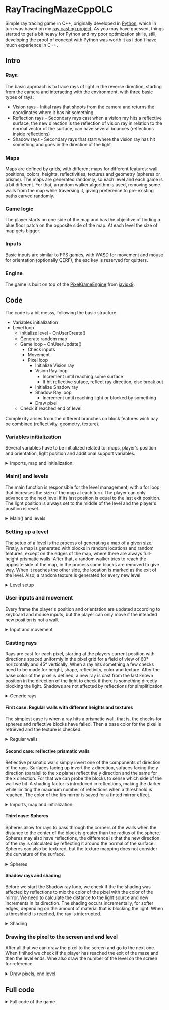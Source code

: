 # RayTracingMazeCppOLC

Simple ray tracing game in C++, originally developed in [Python](https://github.com/FinFetChannel/pytracingMaze), which in turn was based on my [ray casting project](https://github.com/FinFetChannel/RayCastingPythonMaze). As you may have guessed, things started to get a bit heavy for Python and my poor optimization skills, still, developing the proof of concept with Python was worth it as i don't have much experience in C++.

## Intro

### Rays

The basic approach is to trace rays of light in the reverse direction, starting from the camera and interacting with the environment, with three basic types of rays:

* Vision rays - Initial rays that shoots from the camera and returns the coordinates where it has hit something
* Reflection rays - Secondary rays cast when a vision ray hits a reflective surface, the new direction is the reflection of vision ray in relation to the normal vector of the surface, can have several bounces (reflections inside reflections)
* Shadow rays - Secondary rays that start where the vision ray has hit something and goes in the direction of the light

### Maps

Maps are defined by grids, with different maps for different features: wall positions, colors, heights, reflectivities, textures and geometry (spheres or prisms). The maps are generated randomly, so each level and each game is a bit different. For that, a random walker algorithm is used, removing some walls from the map while traversing it, giving preference to pre-existing paths carved randomly.

### Game logic

The player starts on one side of the map and has the objective of finding a blue floor patch on the opposite side of the map. At each level the size of map gets bigger.

### Inputs

Basic inputs are similar to FPS games, with WASD for movement and mouse for orientation (optionally QERF), the esc key is reserved for quitters.

### Engine

The game is built on top of the [PixelGameEngine](https://github.com/OneLoneCoder/olcPixelGameEngine) from [javidx9](https://www.youtube.com/channel/UC-yuWVUplUJZvieEligKBkA).

## Code

The code is a bit messy, following the basic structure:

* Variables initialization
* Level loop
   * Initialize level - OnUserCreate()
   	* Generate random map
   * Game loop - OnUserUpdate()
      * Check inputs
      * Movement
      * Pixel loop
         * Initialize Vision ray
         * Vision Ray loop
            * Increment until reaching some surface
            * If hit reflective suface, reflect ray direction, else break out
         * Initialize Shadow ray
         * Shadow Ray loop
            * Increment until reaching light or blocked by something
         * Draw pixel
    * Check if reached end of level

Complexity arises from the different branches on block features wich nay be combined (reflectivity, geometry, texture).

### Variables initialization

Several variables have to be initialized related to: maps, player's position and orientation, light position and additional support variables.

<details>
  <summary>Imports, map and initialization:</summary>

```c++

#define OLC_PGE_APPLICATION
#include "olcPixelGameEngine.h"

int Wsize; int level; // map size, current level
int Wmap[100][100]; int Rmap[100][100]; float Hmap[100][100]; int Tmap[100][100]; int Smap[100][100];
float Rc[100][100]; float Gc[100][100]; float Bc[100][100]; // RGB maps

float playerx = 1.5; float playery = 1.5;
int exitx = 1; int exity = 1;
float lx; float ly;
float playerH = 1.5; float playerV = -.1; // player orientation
float nx; float ny; float nz; float dot; // normal vector

float mousex; float mousey; // mouse position
const int screenwidth = 224;
int Spixel = 4; // pixel scaling on screen
const float mod = screenwidth/60; // pixel scaler in field of view (60°)
int sx; int sy; float tr[6][6]; // random texture
float tb[6][4] = {{.95, .99, .97, .78}, // Brick texture
                  {.97, .95, .96, .81},
                  {.82, .81, .83, .78},
                  {.93, .83, .98, .96},
                  {.99, .78, .97, .95},
                  {.81, .78, .82, .82}
                };

```

</details>


### Main() and levels

The main function is responsible for the level management, with a for loop that increases the size of the map at each turn. The player can only advance to the next level if its last position is equal to the last exit position. The light position is always set to the middle of the level and the player's position is reset.

<details>
  <summary>Main() and levels</summary>

```c++
int main()
{
	for (int x = 0; x < 10; x++)
    {
        if (int(playerx) == exitx & int(playery) == exity)
        {
            level = x + 1;
            Wsize = level*10;
            playerx = 1.5; playery = 1.5;
            lx = Wsize/2; ly = Wsize/2;
            Example demo;
            if (demo.Construct(screenwidth, int(screenwidth*0.75), Spixel, Spixel))
                demo.Start();
        }

    }
	return 0;
}
```

</details>

### Setting up a level

The setup of a level is the process of generating a map of a given size. Firstly, a map is generated with blocks in random locations and random features, except on the edges of the map, where there are always full-height prismatic walls. After that, a random walker tries to reach the opposite side of the map, in the process some blocks are removed to give way. When it reaches the other side, the location is marked as the exit of the level. Also, a random texture is generated for every new level.

<details>
  <summary>Level setup</summary>

```c++
bool OnUserCreate() override
	{
	srand (time(NULL));
	for (int x = 0; x < Wsize; x++)
		for (int y = 0; y < Wsize; y++)
           	{
                	Rmap[x][y] = int(((float) rand()) / (float) RAND_MAX + 0.2); // Reflective?
			
                	if (int(((float) rand()) / (float) RAND_MAX + 0.2)) // Textured?
                   		Tmap[x][y] = rand()%2 + 1;
                	else
                    		Tmap[x][y] = 0;
				
               		Rc[x][y] = rand()%255; Gc[x][y] = rand()%255; Bc[x][y] = rand()%255; // RGB
			
                	if(x == 0 || y == 0 || x == Wsize-1 || y == Wsize-1){
                    		Wmap[x][y] = 1; Hmap[x][y] = 1; Smap[x][y] == 0;}
                	else
			{
                    		Wmap[x][y] = int(((float) rand()) / (float) RAND_MAX + 0.5);
                    		Hmap[x][y] = 0.2 + 0.6*(((float) rand()) / (float) RAND_MAX );
                    		Smap[x][y] = int(((float) rand()) / (float) RAND_MAX + 0.2);
                	}
            	}
	
        Wmap[int(playerx)][int(playery)] = 0; // Remove wall fron starting position
	
        int x = int(playerx); int y = int(playery);  int cont = 0;
	
        while (1){
            int testx = x; int testy = y;
	    
            if (((float) rand()) / (float) RAND_MAX > 0.5)
            	testx += (rand()%2)*2 - 1;
            else
            	testy += (rand()%2)*2 - 1;
		
            if (testx > 0 & testx < Wsize -1 & testy > 0 & testy < Wsize -1){
                if (Wmap[testx][testy] == 0 || cont > 5){ // move to new position if not wall or counter reached limit
                    cont = 0; x = testx; y = testy; Wmap[x][y] = 0;
                    if (x == Wsize-2){
                        exitx = x; exity = y; // set exit of the maze
                        break;
                    }
                }
                else
                    cont += 1; // increase counter if cannot move
            }
        }
        for (int x = 0; x < 6; x++) // generate a random texture
		for (int y = 0; y < 6; y++)
                	tr[x][y] = 0.5 + 0.4*(((float) rand()) / (float) RAND_MAX);
	return true;
	}
```

</details>

### User inputs and movement

Every frame the player's position and orientation are updated according to keyboard and mouse inputs, but the player can only move if the intended new position is not a wall.

<details>
  <summary>Input and movement</summary>

```c++
bool OnUserUpdate(float fElapsedTime) override
{
	// user inputs
        if (int(mousex) != float(GetMouseX())) // turn sideways
            playerH += 12*(float(GetMouseX()) - mousex)/ScreenWidth();

        if (int(mousey) != float(GetMouseY())) // turn up and down
            playerV += 3*(float(GetMouseY()) - mousey)/ScreenHeight();

        if (playerV > 0.5)playerV = 0.5; // don't break your neck!
        if (playerV < -0.5)playerV = -0.5;

        mousex = float(GetMouseX()); mousey = float(GetMouseY());

        if (GetKey(olc::Key::Q).bHeld) // turn left
            playerH += -1* fElapsedTime;

        if (GetKey(olc::Key::E).bHeld) // turn right
            playerH += 1* fElapsedTime;

        if (GetKey(olc::Key::R).bHeld) // turn up
            playerV += 1* fElapsedTime;

        if (GetKey(olc::Key::F).bHeld) // turn down
            playerV += -1* fElapsedTime;

        if (GetKey(olc::Key::ESCAPE).bHeld) // quit
            return 0;

        float px = playerx; float py = playery;
        if (GetKey(olc::Key::W).bHeld) // Forwards
        {
            px += cos(playerH)*2.f * fElapsedTime; py += sin(playerH)*2.f * fElapsedTime;
        }
        if (GetKey(olc::Key::S).bHeld) // Backwards
        {
            px += -cos(playerH)*2.f * fElapsedTime; py += -sin(playerH)*2.f * fElapsedTime;
        }
        if (GetKey(olc::Key::A).bHeld) // Leftwards
        {
            px += sin(playerH)*2.f * fElapsedTime; py += -cos(playerH)*2.f * fElapsedTime;
        }
        if (GetKey(olc::Key::D).bHeld) // Rightwards
        {
            px += -sin(playerH)*2.f * fElapsedTime; py += cos(playerH)*2.f * fElapsedTime;
        }
        if (!Wmap[int(px)][int(py)]){ // only moves if not wall
            playerx = px; playery = py;
        }
...
```

</details>

### Casting rays

Rays are cast for each pixel, starting at the players current position with directions spaced uniformly in the pixel grid for a field of view of 60° horizontally and 45° vertically. When a ray hits something a few checks need to be made for height, shape, reflectivity, color and texture. After the base color of the pixel is defined, a new ray is cast from the last known position in the direction of the light to check if there is something directly blocking the light. Shadows are not affected by reflections for simplification.


<details>
  <summary>Generic rays</summary>

```c++
...
// draw pixel after pixel
for (int x = 0; x < ScreenWidth(); x++)
	for (int y = 0; y < ScreenHeight(); y++)
       	{
		float xx = playerx;
		float yy = playery;
		float zz = 0.5;
		float Hangle = playerH + x*0.017453/mod - 0.523598;
		float Vangle = playerV + y*0.017453/mod - 0.393699;
		float dx = cos(Hangle)*0.04/mod;
		float dy = sin(Hangle)*0.04/mod;
		float dz = sin(Vangle)*0.04/mod;
		float shade = 1;
		int r = 255; int g = 255; int b = 255;
		float rr; float rg; float rb;

                while(1) // Vision and reflection rays
                {
			xx += dx;
                    	yy += dy;
                    	zz += dz;

                    	if (zz < 0) // ceiling
                       		"define ceiling color here (light source too)"
                    	if (zz > 1) // floor
				"define floor color here"
			if (Wmap[int(xx)][int(yy)]) // walls
				"check wall height, shape, reflectivity, color and textures"
		}
		
		dx = 0.04*(lx-xx)/dl; dy = 0.04*(ly-yy)/dl; dz = 0.04*(0-zz)/dl; // light direction
                while(1)
                {
                	xx += dx; yy += dy; zz += dz;
			check if ray is blocked (considering wall height and shape) or if has reached the ceiling
		}
	}
				
```

</details>

#### First case: Regular walls with different heights and textures

The simplest case is when a ray hits a prismatic wall, that is, the checks for spheres and reflective blocks have failed. Then a base color for the pixel is retrieved and the texture is checked.

<details>
  <summary>Regular walls</summary>

```c++
...
if (Wmap[int(xx)][int(yy)]) // walls
{
	if (Hmap[int(xx)][int(yy)] >= 1-zz) // wall height check
	{
		if (Smap[int(xx)][int(yy)]) // Spheres check
			"Spheres stuff here"
		else // not spheres then
		{
			if (Rmap[int(xx)][int(yy)]) // reflective wall?
				"Reflective prismatic stuff here"
			else // if it made so far then it is a non reflective prismatic wall
			{
				r = Rc[int(xx)][int(yy)]; g = Gc[int(xx)][int(yy)]; b = Bc[int(xx)][int(yy)]; // retrieve block color
				if (Tmap[int(xx)][int(yy)] != 0) // check if textured surface
				{
					if (yy - int(yy) < 0.05 || yy - int(yy) > 0.95) // check side for texture mapping
						sx = int((xx*3 - int(3*xx))*4);
					else
						sx = int((yy*3 - int(3*yy))*4);
					if (xx - int(xx) < 0.95 & xx - int(xx) > 0.05 & yy - int(yy) < 0.95 & yy - int(yy) > 0.05) // check if top surface
						sy = int((xx*5 - int(5*xx))*6);
					else
						sy = int((zz*5 - int(5*zz))*6);
					if (Tmap[int(xx)][int(yy)] == 2) // if random texture
					{
						r = r*tr[sy][sx]; g = g*tr[sy][sx]; b = b*tr[sy][sx];
					}
					else // brick texture
					{
						r = r*tb[sy][sx]; g = g*tb[sy][sx]; b = b*tb[sy][sx];
				}
			}
		break; // break ray loop after sorting out pixel color
		}
	}
}
...
```

</details>

#### Second case: reflective prismatic walls

Reflective prismatic walls simply invert one of the components of direction of the rays. Surfaces facing up invert the z direction, sufaces facing the y direction (paralell to the xz plane) reflect the y direction and the same for the x direction. For that we can probe the blocks to sense which side of the wall we hit. A shading factor is introduced in reflections, making the darker while limiting the maximum number of reflections when a threshhold is reached. The color of the firs mirror is saved for a tinted mirror effect.

<details>
  <summary>Imports, map and initialization:</summary>

```c++
...
if (Rmap[int(xx)][int(yy)]) // wall reflections
{
	if (shade == 1)
	{
		rr = Rc[int(xx)][int(yy)]; rg = Gc[int(xx)][int(yy)]; rb = Bc[int(xx)][int(yy)];} // tinted mirrors
	else
	{
		rr = 0.5*(rr + Rc[int(xx)][int(yy)]); rg = 0.5*(rg + Gc[int(xx)][int(yy)]); rb = 0.5*(rb + Bc[int(xx)][int(yy)]);
	}
	shade = shade*0.7;
	if (shade < 0.1)
	{
		r = 0; g = 0; b = 0;
		break;
	}
	if (abs(Hmap[int(xx)][int(yy)] - 1+zz) <= abs(dz)) // horizontal surface
		dz = -dz;
	else
	{
		if (Hmap[int(xx+dx)][int(yy-dy)] == Hmap[int(xx)][int(yy)])
			dx = -dx; // y surface
		else
			dy = -dy; // x surface
	}
}
...
```
</details>

#### Third case: Spheres
Spheres allow for rays to pass through the corners of the walls when the distance to the center of the block is greater than the radius of the sphere. Spheres may also have reflections, the difference is that the new direction of the ray is calculated by reflecting it around the normal of the surface. Spheres can also be textured, but the texture mapping does not consider the curvature of the surface.

<details>
  <summary>Spheres</summary>

```c++
if (Smap[int(xx)][int(yy)])// Spheres
{
	if (pow(xx-int(xx)-0.5,2)+pow(yy-int(yy)-0.5,2)+pow(zz-int(zz)-0.5,2) < 0.25)
	{
		if (Rmap[int(xx)][int(yy)]) // spherical mirrors
		{
			if (shade == 1){
				rr = Rc[int(xx)][int(yy)]; rg = Gc[int(xx)][int(yy)]; rb = Bc[int(xx)][int(yy)];} // tinted mirrors
			else{
				rr = 0.5*(rr + Rc[int(xx)][int(yy)]); rg = 0.5*(rg + Gc[int(xx)][int(yy)]); rb = 0.5*(rb + Bc[int(xx)][int(yy)]);}
			shade = shade*0.7;
			if (shade < 0.1)
			{
				r = 0; g = 0; b = 0;
				break;
			}
			if (abs(Hmap[int(xx)][int(yy)] - 1+zz) <= abs(dz)) // horizontal surface
				dz = -dz;
			else
			{
				nx = (xx-int(xx)-0.5)/0.5; ny = (yy-int(yy)-0.5)/0.5; nz =(zz-0.5)/0.5;
				dot = 2*(dx*nx + dy*ny + dz*nz); // dR = -dI + 2*n*(dI·n)
				dx = (dx - nx*dot)*1.2; dy = (dy - ny*dot)*1.2; dz = (dz - nz*dot)*1.2;
			}
		}
		else // spherical opaque
		{
			r = Rc[int(xx)][int(yy)]; g = Gc[int(xx)][int(yy)]; b = Bc[int(xx)][int(yy)];
			if (Tmap[int(xx)][int(yy)] != 0) // textures on spheres (a bit wonky), same code as before repeated here
			{
				if (yy - int(yy) < 0.05 || yy - int(yy) > 0.95)
					sx = int((xx*3 - int(3*xx))*4);
				else
					sx = int((yy*3 - int(3*yy))*4);
				if (xx - int(xx) < 0.95 & xx - int(xx) > 0.05 & yy - int(yy) < 0.95 & yy - int(yy) > 0.05)
					sy = int((xx*5 - int(5*xx))*6);
				else
					sy = int((zz*5 - int(5*zz))*6);
				if (Tmap[int(xx)][int(yy)] == 2)
				{
					r = r*tr[sy][sx]; g = g*tr[sy][sx]; b = b*tr[sy][sx];
				}
				else
				{
					r = r*tb[sy][sx]; g = g*tb[sy][sx]; b = b*tb[sy][sx];
				}
			}
			break;
		}
	}
}
```

</details>

#### Shadow rays and shading
Before we start the Shadow ray loop, we check if the the shading was affected by reflections to mix the color of the pixel with the color of the mirror. We need to calculate the distance to the light source and new increments in its direction. The shading occurs incrementally, for softer edges, depending on the amount of material that is blocking the light. When a threshhold is reached, the ray is interrupted.

<details>
  <summary>Shading</summary>

```c++
float dl = sqrt(pow ((xx-lx),2) + pow((yy-ly),2) + pow((0-zz),2) );
if (shade < 1) // tinted mirrors application
{
	r = sqrt(rr * r); rg = sqrt(rg * g); rb = sqrt(rb * b);
}
if (zz>0) // shade ray for everything thats under the ceiling level
{
	dx = 0.04*(lx-xx)/dl; dy = 0.04*(ly-yy)/dl; dz = 0.04*(0-zz)/dl; // light direction
	while(1)
	{
		xx += dx; yy += dy; zz += dz;
		if (Wmap[int(xx)][int(yy)] & Hmap[int(xx)][int(yy)] >= 1-zz)
			if (!Smap[int(xx)][int(yy)] || (Smap[int(xx)][int(yy)] & (pow(xx-int(xx)-0.5,2)+pow(yy-int(yy)-0.5,2)+pow(zz-int(zz)-0.5,2) < 0.25)))
				shade = shade*0.9;
			if (zz<0 || shade<0.4)
				break;
	}
}
shade = sqrt(shade*(0.4 + 0.6)/(dl/2+0.1));
if (shade > 1)
	shade  = 1;
```

</details>

### Drawing the pixel to the screen and end level

After all that we can draw the pixel to the screen and go to the next one. When finihed we check if the player has reached the exit of the maze and then the level ends. Whe also draw the number of the level on the screen for reference.

<details>
  <summary>Draw pixels, end level</summary>

```c++
				Draw(x, y, olc::Pixel(int(shade*r),int(shade*g), int(shade*b)));
			}
		if (int(playerx) == exitx & int(playery) == exity)
			return false;
		DrawString({ 10,10 }, std::to_string(level), olc::YELLOW);
		return true;
	}
};
```

</details>

## Full code
<details>
  <summary>Full code of the game</summary>

```c++
#define OLC_PGE_APPLICATION
#include "olcPixelGameEngine.h"

int Wsize; int level;
int Wmap[100][100]; int Rmap[100][100]; float Hmap[100][100]; int Tmap[100][100]; int Smap[100][100];
float Rc[100][100]; float Gc[100][100]; float Bc[100][100];

float playerx = 1.5; float playery = 1.5;
int exitx = 1; int exity = 1;
float lx; float ly;
float playerH = 1.5; float playerV = -.1;
float nx; float ny; float nz; float dot;

float mousex; float mousey;
const int screenwidth = 224;
int Spixel = 4;
const float mod = screenwidth/60;
int sx; int sy; float tr[6][6]; // random texture
float tb[6][4] = {{.95, .99, .97, .78}, // Brick texture
				  {.97, .95, .96, .81},
				  {.82, .81, .83, .78},
				  {.93, .83, .98, .96},
				  {.99, .78, .97, .95},
				  {.81, .78, .82, .82}
				};

class Example : public olc::PixelGameEngine
{
public:
	Example()
	{
		sAppName = "DemoRayTracingMaze";
	}

public:
	bool OnUserCreate() override
	{
		srand (time(NULL));
		for (int x = 0; x < Wsize; x++)
			for (int y = 0; y < Wsize; y++)
			{
				Rmap[x][y] = int(((float) rand()) / (float) RAND_MAX + 0.2);
				if (int(((float) rand()) / (float) RAND_MAX + 0.2))
					Tmap[x][y] = rand()%2 + 1;
				else
					Tmap[x][y] = 0;
				Rc[x][y] = rand()%255;
				Gc[x][y] = rand()%255;
				Bc[x][y] = rand()%255;
				if(x == 0 || y == 0 || x == Wsize-1 || y == Wsize-1){
					Wmap[x][y] = 1; Hmap[x][y] = 1; Smap[x][y] == 0;}
				else{
					Wmap[x][y] = int(((float) rand()) / (float) RAND_MAX + 0.5);
					Hmap[x][y] = 0.2 + 0.6*(((float) rand()) / (float) RAND_MAX );
					Smap[x][y] = int(((float) rand()) / (float) RAND_MAX + 0.2);
				}
			}
		Wmap[int(playerx)][int(playery)] = 0;
		int x = int(playerx); int y = int(playery);
		int cont = 0;
		while (1){
			int testx = x; int testy = y;
			if (((float) rand()) / (float) RAND_MAX > 0.5)
			testx += (rand()%2)*2 - 1;
			else
			testy += (rand()%2)*2 - 1;
			if (testx > 0 & testx < Wsize -1 & testy > 0 & testy < Wsize -1){
				if (Wmap[testx][testy] == 0 || cont > 5){
					cont = 0; x = testx; y = testy; Wmap[x][y] = 0;
					if (x == Wsize-2){
						exitx = x; exity = y;
						break;
					}
				}
				else
					cont += 1;
			}
		}
		for (int x = 0; x < 6; x++)
			for (int y = 0; y < 6; y++)
				tr[x][y] = 0.5 + 0.4*(((float) rand()) / (float) RAND_MAX);
		return true;
	}

	bool OnUserUpdate(float fElapsedTime) override
	{
		// user inputs
		if (int(mousex) != float(GetMouseX()))
			playerH += 12*(float(GetMouseX()) - mousex)/ScreenWidth();

		if (int(mousey) != float(GetMouseY()))
			playerV += 3*(float(GetMouseY()) - mousey)/ScreenHeight();

		if (playerV > 0.5)playerV = 0.5;
		if (playerV < -0.5)playerV = -0.5;

		mousex = float(GetMouseX()); mousey = float(GetMouseY());

		if (GetKey(olc::Key::Q).bHeld) // turn left
			playerH += -1* fElapsedTime;

		if (GetKey(olc::Key::E).bHeld) // turn right
			playerH += 1* fElapsedTime;

		if (GetKey(olc::Key::R).bHeld) // turn up
			playerV += 1* fElapsedTime;

		if (GetKey(olc::Key::F).bHeld) // turn down
			playerV += -1* fElapsedTime;

		if (GetKey(olc::Key::ESCAPE).bHeld) // quit
			return 0;

		float px = playerx; float py = playery;
		if (GetKey(olc::Key::W).bHeld) // Forwards
		{
			px += cos(playerH)*2.f * fElapsedTime; py += sin(playerH)*2.f * fElapsedTime;
		}
		if (GetKey(olc::Key::S).bHeld) // Backwards
		{
			px += -cos(playerH)*2.f * fElapsedTime; py += -sin(playerH)*2.f * fElapsedTime;
		}
		if (GetKey(olc::Key::A).bHeld) // Leftwards
		{
			px += sin(playerH)*2.f * fElapsedTime; py += -cos(playerH)*2.f * fElapsedTime;
		}
		if (GetKey(olc::Key::D).bHeld) // Rightwards
		{
			px += -sin(playerH)*2.f * fElapsedTime; py += cos(playerH)*2.f * fElapsedTime;
		}
		if (!Wmap[int(px)][int(py)]){ // only moves if not wall
			playerx = px; playery = py;
		}

		// draw pixel after pixel
		for (int x = 0; x < ScreenWidth(); x++)
			for (int y = 0; y < ScreenHeight(); y++)
			{
				float xx = playerx; int xint;
				float yy = playery; int yint;
				float zz = 0.5;
				float Hangle = playerH + x*0.017453/mod - 0.523598;
				float Vangle = playerV + y*0.017453/mod - 0.393699;
				float dx = cos(Hangle)*0.04/mod;
				float dy = sin(Hangle)*0.04/mod;
				float dz = sin(Vangle)*0.04/mod;
				float shade = 1;
				int r = 255; int g = 255; int b = 255;
				float rr; float rg; float rb;

				while(1)
				{
					xx += dx;
					yy += dy;
					zz += dz;

					if (zz < 0) // ceiling
					{
						if (pow((xx-lx),2) + pow((yy-ly),2) < 0.1){
							r = 255; g = 255; b = 255;
							break;
							}
						else{
							float shade2 = 0.25 * (abs(sin(yy+ly)+ sin(xx+lx))+2);
							r = 255*shade2; g = 255*shade2; b = 255;
							break;
						}
					}
					if (zz > 1) // floor
					{
						if (int(2*xx)%2 == int(2*yy)%2){
							if (int(xx) == exitx & int(yy) == exity){
								r = 0; g = 0; b = 255;}
							else{
								r = 10; g = 10; b = 10;}
						}
						else{
							r = 200; g = 230; b = 210;}
						break;
					}
					if (Wmap[int(xx)][int(yy)]) // walls
					{
						if (Hmap[int(xx)][int(yy)] >= 1-zz)
						{
							if (Smap[int(xx)][int(yy)])// Spheres
							{
								if (pow(xx-int(xx)-0.5,2)+pow(yy-int(yy)-0.5,2)+pow(zz-int(zz)-0.5,2) < 0.25)
								{
									if (Rmap[int(xx)][int(yy)]) // spherical mirrors
									{
										if (shade == 1){
											rr = Rc[int(xx)][int(yy)]; rg = Gc[int(xx)][int(yy)]; rb = Bc[int(xx)][int(yy)];} // tinted mirrors
										else{
											rr = 0.5*(rr + Rc[int(xx)][int(yy)]); rg = 0.5*(rg + Gc[int(xx)][int(yy)]); rb = 0.5*(rb + Bc[int(xx)][int(yy)]);}
										shade = shade*0.7;
										if (shade < 0.1){
											r = 0; g = 0; b = 0;
											break;
										}
										if (abs(Hmap[int(xx)][int(yy)] - 1+zz) <= abs(dz)) // horizontal surface
											dz = -dz;
										else{
											nx = (xx-int(xx)-0.5)/0.5; ny = (yy-int(yy)-0.5)/0.5; nz =(zz-0.5)/0.5;
											dot = 2*(dx*nx + dy*ny + dz*nz); // dR = -dI + 2*n*(dI·n)
											dx = (dx - nx*dot)*1.2; dy = (dy - ny*dot)*1.2; dz = (dz - nz*dot)*1.2;
										}
									}
									else
									{
										r = Rc[int(xx)][int(yy)]; g = Gc[int(xx)][int(yy)]; b = Bc[int(xx)][int(yy)];
										if (Tmap[int(xx)][int(yy)] != 0) // textures on spheres (a bit wonky)
										{
											if (yy - int(yy) < 0.05 || yy - int(yy) > 0.95)
												sx = int((xx*3 - int(3*xx))*4);
											else
												sx = int((yy*3 - int(3*yy))*4);
											if (xx - int(xx) < 0.95 & xx - int(xx) > 0.05 & yy - int(yy) < 0.95 & yy - int(yy) > 0.05)
												sy = int((xx*5 - int(5*xx))*6);
											else
												sy = int((zz*5 - int(5*zz))*6);
											if (Tmap[int(xx)][int(yy)] == 2){
												r = r*tr[sy][sx]; g = g*tr[sy][sx]; b = b*tr[sy][sx];
											}
											else{
												r = r*tb[sy][sx]; g = g*tb[sy][sx]; b = b*tb[sy][sx];
											}
										}
										break;
									}
								}
							}
							else
							{
								if (Rmap[int(xx)][int(yy)]) // wall reflections
								{
									if (shade == 1){
										rr = Rc[int(xx)][int(yy)]; rg = Gc[int(xx)][int(yy)]; rb = Bc[int(xx)][int(yy)];} // tinted mirrors
									else{
										rr = 0.5*(rr + Rc[int(xx)][int(yy)]); rg = 0.5*(rg + Gc[int(xx)][int(yy)]); rb = 0.5*(rb + Bc[int(xx)][int(yy)]);}
									shade = shade*0.7;
									if (shade < 0.1){
										r = 0; g = 0; b = 0;
										break;
									}
									if (abs(Hmap[int(xx)][int(yy)] - 1+zz) <= abs(dz)) // horizontal surface
										dz = -dz;
									else{
										if (Hmap[int(xx+dx)][int(yy-dy)] == Hmap[int(xx)][int(yy)])
											dx = -dx; // y surface
										else
											dy = -dy; // x surface
									}
								}
								else
								{
									r = Rc[int(xx)][int(yy)]; g = Gc[int(xx)][int(yy)]; b = Bc[int(xx)][int(yy)]; // opaque surface
									if (Tmap[int(xx)][int(yy)] != 0) // textured surface
									{
										if (yy - int(yy) < 0.05 || yy - int(yy) > 0.95)
											sx = int((xx*3 - int(3*xx))*4);
										else
											sx = int((yy*3 - int(3*yy))*4);
										if (xx - int(xx) < 0.95 & xx - int(xx) > 0.05 & yy - int(yy) < 0.95 & yy - int(yy) > 0.05)
											sy = int((xx*5 - int(5*xx))*6);
										else
											sy = int((zz*5 - int(5*zz))*6);
										if (Tmap[int(xx)][int(yy)] == 2){ // random texture
											r = r*tr[sy][sx]; g = g*tr[sy][sx]; b = b*tr[sy][sx];
										}
										else{ // brick texture
											r = r*tb[sy][sx]; g = g*tb[sy][sx]; b = b*tb[sy][sx];
										}
									}
								break;
								}
							}
						}

					}
				}

				float dl = sqrt(pow ((xx-lx),2) + pow((yy-ly),2) + pow((0-zz),2) );
				if (shade < 1){ // tinted mirrors application
					//r = 0.5*(rr + r); rg = 0.5*(rg + g); rb = 0.5*(rb + b); // colorful black tiles
					r = sqrt(rr * r); rg = sqrt(rg * g); rb = sqrt(rb * b);
				}
				if (zz>0) // shade ray for everything thats under the ceiling level
				{
					dx = 0.04*(lx-xx)/dl; dy = 0.04*(ly-yy)/dl; dz = 0.04*(0-zz)/dl; // light direction
					while(1)
					{
						xx += dx; yy += dy; zz += dz;
						if (Wmap[int(xx)][int(yy)] & Hmap[int(xx)][int(yy)] >= 1-zz)
							if (!Smap[int(xx)][int(yy)] || (Smap[int(xx)][int(yy)] & (pow(xx-int(xx)-0.5,2)+pow(yy-int(yy)-0.5,2)+pow(zz-int(zz)-0.5,2) < 0.25)))
								shade = shade*0.9;
						if (zz<0 || shade<0.4)
							break;
					}
				}
				shade = sqrt(shade*(0.4 + 0.6)/(dl/2+0.1));
				//shade = shade* (1+0.2/sqrt(pow(playerx-xx,2)+pow(playery-yy,2)+pow(0.5-zz,2)));
				if (shade > 1)
					shade  = 1;
				Draw(x, y, olc::Pixel(int(shade*r),int(shade*g), int(shade*b)));
			}
		if (int(playerx) == exitx & int(playery) == exity)
			return false;
		DrawString({ 10,10 }, std::to_string(level), olc::YELLOW);
		return true;
	}
};

int main()
{
	for (int x = 0; x < 10; x++)
	{
		if (int(playerx) == exitx & int(playery) == exity)
		{
			level = x + 1;
			Wsize = level*10;
			playerx = 1.5; playery = 1.5;
			lx = Wsize/2; ly = Wsize/2;
			Example demo;
			if (demo.Construct(screenwidth, int(screenwidth*0.75), Spixel, Spixel))
				demo.Start();
		}

	}
	return 0;
}

```

</details>

